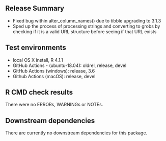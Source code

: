 ## Release Summary

* Fixed bug within alter_column_names() due to tibble upgrading to 3.1.3
* Sped up the process of processing strings and converting to grobs by checking if it is a valid URL structure before seeing if that URL exists

## Test environments
* local OS X install, R 4.1.1
* GitHub Actions - (ubuntu-18.04): oldrel, release, devel
* GitHub Actions (windows): release, 3.6
* Github Actions (macOS): release, devel

## R CMD check results
There were no ERRORs, WARNINGs or NOTEs.

## Downstream dependencies
There are currently no downstream dependencies for this package.